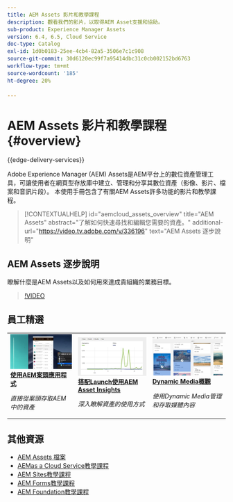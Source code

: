 ```yaml
---
title: AEM Assets 影片和教學課程
description: 觀看我們的影片，以取得AEM Asset支援和協助。
sub-product: Experience Manager Assets
version: 6.4, 6.5, Cloud Service
doc-type: Catalog
exl-id: 1d0b0183-25ee-4cb4-82a5-3506e7c1c908
source-git-commit: 30d6120ec99f7a95414dbc31c0cb002152bd6763
workflow-type: tm+mt
source-wordcount: '185'
ht-degree: 20%

---
```


# AEM Assets 影片和教學課程 {#overview}

{{edge-delivery-services}}

Adobe Experience Manager (AEM) Assets是AEM平台上的數位資產管理工具，可讓使用者在網頁型存放庫中建立、管理和分享其數位資產（影像、影片、檔案和音訊片段）。 本使用手冊包含了有關AEM Assets許多功能的影片和教學課程。

>[!CONTEXTUALHELP]
>id="aemcloud_assets_overview"
>title="AEM Assets"
>abstract="了解如何快速尋找和編輯您需要的資產。"
>additional-url="https://video.tv.adobe.com/v/336196" text="AEM Assets 逐步說明"

## AEM Assets 逐步說明

瞭解什麼是AEM Assets以及如何用來達成貴組織的業務目標。

>[!VIDEO](https://video.tv.adobe.com/v/336196?quality=12&learn=on)

<div id="recs-overview-body-1"></div>
<div id="recs-overview-body-2"></div>
<div id="recs-overview-body-3"></div>
<div id="recs-overview-body-4"></div>
<div id="recs-overview-body-5"></div>
<div id="recs-overview-body-6"></div>

<div id="staff-picks-section">

## 員工精選

<table>
<td>
   <a href="./creative-workflows/aem-desktop-app.md">
   <img alt="增強型智慧標記" src="./assets/overview/desktop-app.png" />
   </a>
   <div>
      <a href="./creative-workflows/aem-desktop-app.md">
      <strong>使用AEM案頭應用程式</strong>
      </a>
   </div>
   <p>
      <em>直接從案頭存取AEM中的資產</em>
   </p>
</td>
<td>
   <a href="./advanced/asset-insights-launch-tutorial.md">
   <img alt="AEM Assets Insights" src="./assets/overview/asset-insights.png"/>
   </a>
   <div>
      <a href="./advanced/asset-insights-launch-tutorial.md">
      <strong>搭配Launch使用AEM Asset Insights</strong>
      </a>
   </div>
   <p>
      <em>深入瞭解資產的使用方式</em>
   <p>
</td>
<td>
   <a href="./dynamic-media/dynamic-media-overview-feature-video-use.md">
   <img alt="Dynamic Media概觀" src="./assets/overview/dynamic-media.png" />
   </a>
   <div>
      <a href="./dynamic-media/dynamic-media-overview-feature-video-use.md">
      <strong>Dynamic Media概觀</strong>
      </a>
   </div>
   <p>
      <em>使用Dynamic Media管理和存取媒體內容</em>
   <p>
</td>
</table>

</div>

## 其他資源

* [AEM Assets 檔案](https://experienceleague.adobe.com/docs/experience-manager-65/assets/home.html?lang=en)
* [AEMas a Cloud Service教學課程](/help/cloud-service/overview.md)
* [AEM Sites教學課程](/help/sites/overview.md)
* [AEM Forms教學課程](/help/forms/overview.md)
* [AEM Foundation教學課程](/help/foundation/overview.md)
